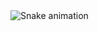 <img src="https://raw.githubusercontent.com/davis-ai/davis-ai/output/snake.svg" alt="Snake animation" />

###
